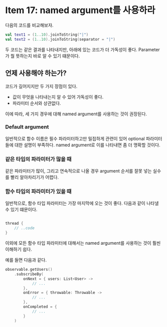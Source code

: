 # Item 17: named argument를 사용하라

다음의 코드를 비교해보자.

```kotlin
val text1 = (1..10).joinToString("|")
val text2 = (1..10).joinToString(separator = "|")
```

두 코드는 같은 결과를 나타내지만, 아래에 있는 코드가 더 가독성이 좋다. Parameter가 뭘 뜻하는지 바로 알 수 있기 떄문이다.

## 언제 사용해야 하는가?

코드가 길어지지만 두 가지 장점이 있다.

- 값이 무엇을 나타내는지 알 수 있어 가독성이 좋다.
- 파라미터 순서와 상관없다.

이에 따라, 세 가지 경우에 대해 named argument를 사용하는 것이 권장된다.

### Default argument

일반적으로 함수 이름은 필수 파라미터하고만 밀접하게 관련이 있어 optional 파라미터들에 대한 설명이 부족하다. named argument로 이를 나타내면 좀 더 명확할 것이다.

### 같은 타입의 파라미터가 많을 때

같은 파라미터가 많이, 그리고 연속적으로 나올 경우 argument 순서를 잘못 넣는 실수를 빨리 알아차리기가 어렵다.

### 함수 타입의 파라미터가 있을 떄

일반적으로, 함수 타입 파라미터는 가장 마지막에 오는 것이 좋다. 다음과 같이 나타낼 수 있기 떄문이다.

```kotlin

thread {
	// ..code
}
```

이외에 모든 함수 타입 파라미터에 대해서는 named argument를 사용하는 것이 훨씬 이해하기 쉽다.

예를 들면 다음과 같다.

```kotlin
observable.getUsers()
	.subscribeBy(
		onNext = { users: List<User> -> 
			// ...
		},
		onError = { throwable: Throwable ->
			// ...
		},
		onCompleted = {
			// ...
		}
	)
```




